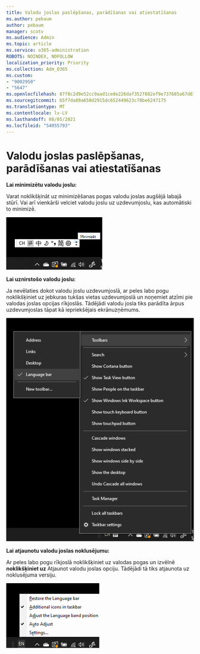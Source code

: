 ```yaml
---
title: Valodu joslas paslēpšanas, parādīšanas vai atiestatīšanas
ms.author: pebaum
author: pebaum
manager: scotv
ms.audience: Admin
ms.topic: article
ms.service: o365-administration
ROBOTS: NOINDEX, NOFOLLOW
localization_priority: Priority
ms.collection: Adm_O365
ms.custom:
- "9002950"
- "5647"
ms.openlocfilehash: 87f8c2d9e52cc9aad1cede226daf3527882ef9e737685a67d671978c05c5a822
ms.sourcegitcommit: b5f7da89a650d2915dc652449623c78be6247175
ms.translationtype: MT
ms.contentlocale: lv-LV
ms.lasthandoff: 08/05/2021
ms.locfileid: "54055793"
---
```

# <a name="hide-display-or-reset-the-language-bar"></a>Valodu joslas paslēpšanas, parādīšanas vai atiestatīšanas

**Lai minimizētu valodu joslu:**

Varat noklikšķināt uz minimizēšanas pogas valodu joslas augšējā labajā stūrī. Vai arī vienkārši velciet valodu joslu uz uzdevumjoslu, kas automātiski to minimizē.

![Valodu joslas minimizēšana](media/minimize-language-bar.png)

**Lai uznirstošo valodu joslu:**

Ja nevēlaties dokot valodu joslu uzdevumjoslā, ar peles labo pogu noklikšķiniet  uz jebkuras tukšas vietas uzdevumjoslā un noņemiet atzīmi pie valodas joslas opcijas rīkjoslās. Tādējādi valodu josla tiks parādīta ārpus uzdevumjoslas tāpat kā iepriekšējais ekrānuzņēmums.

![Pop out language bar](media/pop-out-language-bar.png)

**Lai atjaunotu valodu joslas noklusējumu:**

Ar peles labo pogu rīkjoslā noklikšķiniet uz valodas pogas un izvēlnē **noklikšķiniet uz** Atjaunot valodu joslas opciju. Tādējādi tā tiks atjaunota uz noklusējuma versiju.

![Valodu joslas atjaunošana](media/restore-language-bar.png)
